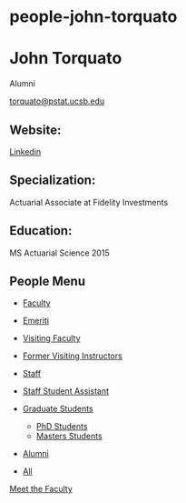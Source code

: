 # people-john-torquato

# John Torquato

Alumni

[torquato@pstat.ucsb.edu](mailto:torquato@pstat.ucsb.edu)

## Website:

[Linkedin](https://www.linkedin.com/in/john-torquato-3a81119b/)

## Specialization:

Actuarial Associate at Fidelity Investments

## Education:

MS Actuarial Science 2015

## People Menu

- [Faculty](/people/academic "Faculty")
- [Emeriti](/people/emeriti "Emeriti")
- [Visiting Faculty](/people/visiting "Visiting Faculty")
- [Former Visiting Instructors](/people/lecturer "Former Visiting Instructors")
- [Staff](/people/staff)
- [Staff Student Assistant](/people/researcher "Staff Student Assistant")
- [Graduate Students](/people/student "Graduate Students")
  
  - [PhD Students](/people/student/phd "PhD Students")
  - [Masters Students](/people/student/masters "Masters Students")
- [Alumni](/people/alumni)
- [All](/people/all)

[Meet the Faculty](/people/meet-the-faculty)